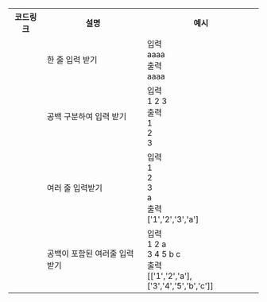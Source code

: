 <table>
    <tr>
        <th>코드링크</th>
        <th>설명</th>
        <th>예시</th>
    </tr>
    <tr>
        <td>
            <a href="https://github.com/hyeah0/Node.js/blob/main/01_Modules/code/c_000_readline/readline01.js">
        </td>
        <td>한 줄 입력 받기</td>
        <td>
            입력<br>
                aaaa<br>
            출력<br> 
                aaaa<br>
        </td>
    </tr>
    <tr>
        <td>
            <a href="https://github.com/hyeah0/Node.js/blob/main/01_Modules/code/c_000_readline/readline02.js">
        </td>
        <td>공백 구분하여 입력 받기</td>
        <td>
            입력<br>
                1 2 3<br>
            출력<br>
                1<br>
                2<br>
                3 
        </td>
    </tr>
    <tr>
        <td>
            <a href="https://github.com/hyeah0/Node.js/blob/main/01_Modules/code/c_000_readline/readline03.js">
        </td>
        <td>여러 줄 입력받기</td>
        <td>
            입력<br>
                1<br>
                2<br>
                3<br>
                a<br>
            출력<br>
                ['1','2','3','a']
        </td>
    </tr>
    <tr>
        <td>
            <a href="https://github.com/hyeah0/Node.js/blob/main/01_Modules/code/c_000_readline/readline04.js">
        </td>
        <td>공백이 포함된 여러줄 입력 받기</td>
        <td>
            입력<br>
                1 2 a<br> 
                3 4 5 b c<br>
            출력<br>
                [['1','2','a'], ['3','4','5','b','c']] 
        </td>
    </tr>
</table>
